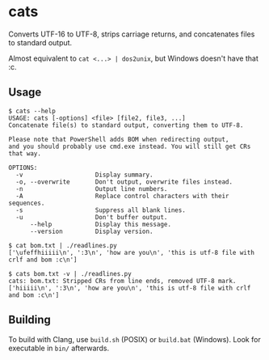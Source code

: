 # cats

Converts UTF-16 to UTF-8, strips carriage returns, and concatenates files to
standard output.

Almost equivalent to `cat <...> | dos2unix`, but Windows doesn't have
that :c.

## Usage

```console
$ cats --help
USAGE: cats [-options] <file> [file2, file3, ...]
Concatenate file(s) to standard output, converting them to UTF-8.

Please note that PowerShell adds BOM when redirecting output,
and you should probably use cmd.exe instead. You will still get CRs that way.

OPTIONS:
  -v                    Display summary.
  -o, --overwrite       Don't output, overwrite files instead.
  -n                    Output line numbers.
  -A                    Replace control characters with their sequences.
  -s                    Suppress all blank lines.
  -u                    Don't buffer output.
      --help            Display this message.
      --version         Display version.
```

```console
$ cat bom.txt | ./readlines.py
['\ufeffhiiiii\n', ':3\n', 'how are you\n', 'this is utf-8 file with crlf and bom :c\n']

$ cats bom.txt -v | ./readlines.py
cats: bom.txt: Stripped CRs from line ends, removed UTF-8 mark.
['hiiiii\n', ':3\n', 'how are you\n', 'this is utf-8 file with crlf and bom :c\n']
```

## Building

To build with Clang, use `build.sh` (POSIX) or `build.bat` (Windows).
Look for executable in `bin/` afterwards.
